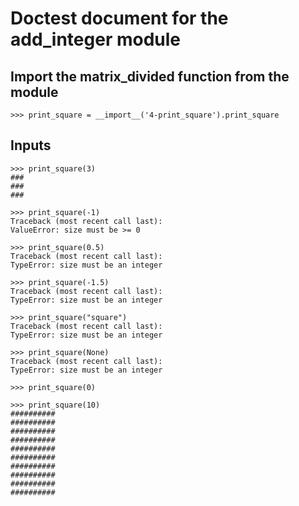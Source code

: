 # Doctest document for the add_integer module

## Import the matrix_divided function from the module

    >>> print_square = __import__('4-print_square').print_square

## Inputs

    >>> print_square(3)
    ###
    ###
    ###

    >>> print_square(-1)
    Traceback (most recent call last):
    ValueError: size must be >= 0

    >>> print_square(0.5)
    Traceback (most recent call last):
    TypeError: size must be an integer

    >>> print_square(-1.5)
    Traceback (most recent call last):
    TypeError: size must be an integer

    >>> print_square("square")
    Traceback (most recent call last):
    TypeError: size must be an integer

    >>> print_square(None)
    Traceback (most recent call last):
    TypeError: size must be an integer

    >>> print_square(0)

    >>> print_square(10)
    ##########
    ##########
    ##########
    ##########
    ##########
    ##########
    ##########
    ##########
    ##########
    ##########
